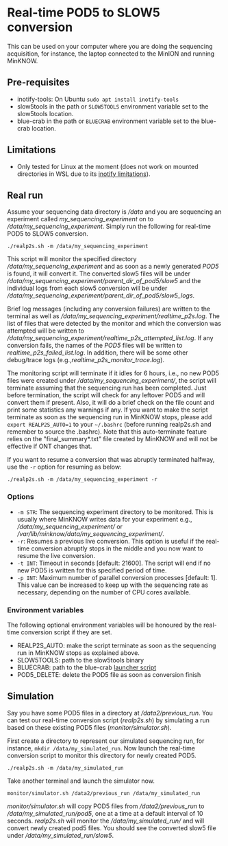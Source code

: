 # Real-time POD5 to SLOW5 conversion

This can be used on your computer where you are doing the sequencing acquisition, for instance, the laptop connected to the MinION and running MinKNOW.

## Pre-requisites
- inotify-tools:  On Ubuntu `sudo apt install inotify-tools`
- slow5tools in the path or `SLOW5TOOLS` environment variable set to the slow5tools location.
- blue-crab in the path or `BLUECRAB` environment variable set to the blue-crab location.

## Limitations
- Only tested for Linux at the moment (does not work on mounted directories in WSL due to its [inotify limitations](https://github.com/microsoft/WSL/issues/4739)).


## Real run

Assume your sequencing data directory is */data* and you are sequencing an experiment called *my_sequencing_experiment* on to */data/my_sequencing_experiment*. Simply run the following for real-time POD5 to SLOW5 conversion.

```
./realp2s.sh -m /data/my_sequencing_experiment
```

This script will monitor the specified directory */data/my_sequencing_experiment* and as soon as a newly generated *POD5* is found, it will convert it. The converted slow5 files will be under */data/my_sequencing_experiment/parent_dir_of_pod5/slow5* and the individual logs from each slow5 conversion will be under */data/my_sequencing_experiment/parent_dir_of_pod5/slow5_logs*.

Brief log messages (including any conversion failures) are written to the terminal as well as */data/my_sequencing_experiment/realtime_p2s.log*. The list of files that were detected by the monitor and which the conversion was attempted will be written to */data/my_sequencing_experiment/realtime_p2s_attempted_list.log*. If any conversion fails, the names of the *POD5* files will be written to *realtime_p2s_failed_list.log*. In addition, there will be some other debug/trace logs (e.g.,*realtime_p2s_monitor_trace.log*).

The monitoring script will terminate if it idles for 6 hours, i.e., no new POD5 files were created under */data/my_sequencing_experiment/*, the script will terminate assuming that the sequencing run has been completed. Just before termination, the script will check for any leftover POD5 and will convert them if present. Also, it will do a brief check on the file count and print some statistics any warnings if any. If you want to make the script terminate as soon as the sequencing run in MinKNOW stops, please add `export REALP2S_AUTO=1` to your `~/.bashrc` (before running realp2s.sh and remember to source the .bashrc). Note that this auto-terminate feature relies on the "final_summary*.txt" file created by MinKNOW and will not be effective if ONT changes that.

If you want to resume a conversion that was abruptly terminated halfway, use the `-r` option for resuming as below:

```
./realp2s.sh -m /data/my_sequencing_experiment -r
```

### Options

* `-m STR`:
    The sequencing experiment directory to be monitored. This is usually where MinKNOW writes data for your experiment e.g., */data/my_sequencing_experiment/* or */var/lib/minknow/data/my_sequencing_experiment/*.
* `-r`:
    Resumes a previous live conversion. This option is useful if the real-time conversion abruptly stops in the middle and you now want to resume the live conversion.
* `-t INT`:
    Timeout in seconds [default: 21600]. The script will end if no new POD5 is written for this specified period of time.
* `-p INT`:
    Maximum number of parallel conversion processes [default: 1]. This value can be increased to keep up with the sequencing rate as necessary, depending on the number of CPU cores available.

### Environment variables

The following optional environment variables will be honoured by the real-time conversion script if they are set.

- REALP2S_AUTO: make the script terminate as soon as the sequencing run in MinKNOW stops as explained above.
- SLOW5TOOLS: path to the slow5tools binary
- BLUECRAB: path to the blue-crab [launcher script](../../README.md#optional-wrapper-script-and-adding-to-path)
- POD5_DELETE: delete the POD5 file as soon as conversion finish

## Simulation

Say you have some POD5 files in a directory at */data2/previous_run*. You can test our real-time conversion script (*realp2s.sh*) by simulating a run based on these existing POD5 files (*monitor/simulator.sh*).

First create a directory to represent our simulated sequencing run, for instance, `mkdir /data/my_simulated_run`.
Now launch the real-time conversion script to monitor this directory for newly created POD5.

```
./realp2s.sh -m /data/my_simulated_run
```

Take another terminal and launch the simulator now.
```
monitor/simulator.sh /data2/previous_run /data/my_simulated_run
```

*monitor/simulator.sh* will copy POD5 files from */data2/previous_run* to */data/my_simulated_run/pod5*, one at a time at a default interval of 10 seconds. *realp2s.sh* will monitor the */data/my_simulated_run/* and will convert newly created pod5 files. You should see the converted slow5 file under */data/my_simulated_run/slow5*.
